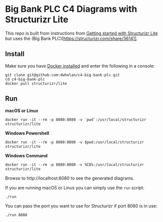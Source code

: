 # Big Bank PLC C4 Diagrams with Structurizr Lite

This repo is built from instructions from [Getting started with Structurizr Lite](https://dev.to/simonbrown/getting-started-with-structurizr-lite-27d0) but uses the (Big Bank PLC)[https://structurizr.com/share/36141].

## Install
Make sure you have [Docker installed](https://docs.docker.com/get-docker/) and enter the following in a console:

```
git clone git@github.com:dwhelan/c4-big-bank-plc.git
cd c4-big-bank-plc
docker pull structurizr/lite
```

## Run

**macOS or Linux**
```
docker run -it --rm -p 8080:8080 -v `pwd`:/usr/local/structurizr structurizr/lite
```

**Windows Powershell**
```
docker run -it --rm -p 8080:8080 -v $pwd:/usr/local/structurizr structurizr/lite
```

**Windows Command**
```
docker run -it --rm -p 8080:8080 -v %CD%:/usr/local/structurizr structurizr/lite
```

Browse to http://localhost:8080 to see the generated diagrams.

If you are running macOS or Linus you can simply use the `run` script:

```
./run
```

You can pass the port you want to use for Structurizr if port 8080 is in use:

```
./run 8888
```

